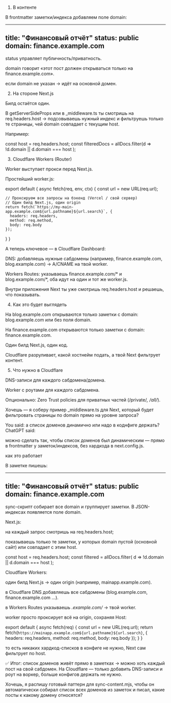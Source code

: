 1. В контенте

В frontmatter заметки/индекса добавляем поле domain:

---
title: "Финансовый отчёт"
status: public
domain: finance.example.com
---


status управляет публичность/приватность.

domain говорит «этот пост должен открываться только на finance.example.com».

если domain не указан → идёт на основной домен.

2. На стороне Next.js

Билд остаётся один.

В getServerSideProps или в _middleware.ts ты смотришь на req.headers.host → подсовываешь нужный индекс и фильтруешь только те страницы, чей domain совпадает с текущим host.

Например:

const host = req.headers.host;
const filteredDocs = allDocs.filter(d =>
  !d.domain || d.domain === host
);

3. Cloudflare Workers (Router)

Worker выступает прокси перед Next.js.

Простейший worker.js:

export default {
  async fetch(req, env, ctx) {
    const url = new URL(req.url);

    // Проксируем все запросы на бэкенд (Vercel / свой сервер)
    // Один билд Next.js, один origin
    return fetch(`https://my-main-app.example.com${url.pathname}${url.search}`, {
      headers: req.headers,
      method: req.method,
      body: req.body
    });
  }
}


А теперь ключевое — в Cloudflare Dashboard:

DNS: добавляешь нужные сабдомены (например, finance.example.com, blog.example.com) → A/CNAME на твой worker.

Workers Routes: указываешь finance.example.com/* и blog.example.com/*, оба идут на один и тот же worker.js.

Внутри приложения Next ты уже смотришь req.headers.host и решаешь, что показывать.

4. Как это будет выглядеть

На blog.example.com открываются только заметки с domain: blog.example.com или без поля domain.

На finance.example.com открываются только заметки с domain: finance.example.com.

Один билд Next.js, один код.

Cloudflare разруливает, какой хостнейм подать, а твой Next фильтрует контент.

5. Что нужно в Cloudflare

DNS-записи для каждого сабдомена/домена.

Worker с роутами для каждого сабдомена.

Опционально: Zero Trust policies для приватных частей (/private/*, /all/*).

Хочешь — я соберу пример _middleware.ts для Next, который будет фильтровать страницы по domain прямо на уровне запроса?

You said:
а список доменов динамично или надо в коднфиге держать?
ChatGPT said:

можно сделать так, чтобы список доменов был динамическим — прямо в frontmatter у заметок/индексов, без хардкода в next.config.js.

как это работает

В заметке пишешь:

---
title: "Финансовый отчёт"
status: public
domain: finance.example.com
---


sync-скрипт собирает все domain и группирует заметки. В JSON-индексах появляется поле domain.

Next.js:

на каждый запрос смотришь на req.headers.host;

показываешь только те заметки, у которых domain пустой (основной сайт) или совпадает с этим host.

const host = req.headers.host;
const filtered = allDocs.filter(
  d => !d.domain || d.domain === host
);


Cloudflare Workers:

один билд Next.js → один origin (например, mainapp.example.com).

в Cloudflare DNS добавляешь все сабдомены (blog.example.com, finance.example.com …).

в Workers Routes указываешь *.example.com/* → твой worker.

worker просто проксирует всё на origin, сохраняя Host:

export default {
  async fetch(req) {
    const url = new URL(req.url);
    return fetch(`https://mainapp.example.com${url.pathname}${url.search}`, {
      headers: req.headers, method: req.method, body: req.body
    });
  }
}


то есть никаких хардкод-списков в конфиге не нужно, Next сам фильтрует по host.

✅ Итог: список доменов живёт прямо в заметках → можно хоть каждый пост на свой сабдомен.
На Cloudflare — только добавить DNS-записи и роут на воркер, больше конфигов держать не нужно.

Хочешь, я распишу готовый паттерн для sync-content.mjs, чтобы он автоматически собирал список всех доменов из заметок и писал, какие посты к какому домену относятся?